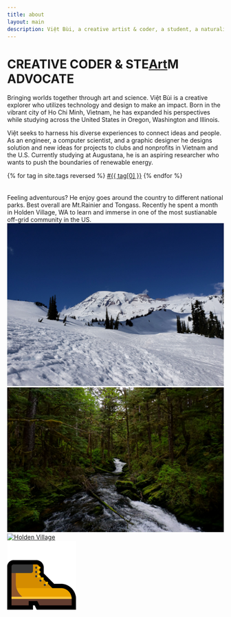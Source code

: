 ```yaml
---
title: about
layout: main
description: Việt Bùi, a creative artist & coder, a student, a naturalist, and a global citizen. Born and raised in Ho Chi Minh City (HCMC), Vietnam. Using art to influence people. Graphic artist for clubs, and non-profit organizations in HCMC and the United States. Coder in a few hackathons, and coder by everyday.
---
```


# CREATIVE CODER & STE<a style="text-transform: capitalize" class="link coloranimate hover-underline-animation" href="/art">Art</a>M ADVOCATE

Bringing worlds together through art and science. Việt Bùi is a creative explorer who utilizes technology and design to make an impact. Born in the vibrant city of Ho Chi Minh, Vietnam, he has expanded his perspectives while studying across the United States in Oregon, Washington and Illinois.

Việt seeks to harness his diverse experiences to connect ideas and people. As an engineer, a computer scientist, and a graphic designer he designs solution and new ideas for projects to clubs and nonprofits in Vietnam and the U.S. Currently studying at Augustana, he is an aspiring researcher who wants to push the boundaries of renewable energy.

<div class="tags" style="justify-content: flex-start;">
    {% for tag in site.tags reversed %}
    <a class="tag link" href="{{ "tags/" | append: tag[0] | relative_url }}">#{{ tag[0] }}</a>
    {% endfor %}
</div>
<br><br>
Feeling adventurous? He enjoy goes around the country to different national parks. Best overall are Mt.Rainier and Tongass. Recently he spent a month in Holden Village, WA to learn and immerse in one of the most sustianable off-grid community in the US.
<div class="imgrow">
        <a class="grayscl" target="_blank" href="./img/rainier.jpg">
                <img src="/img/rainier.jpg" alt="Mt. Rainier National Park">
        </a>
        <a class="grayscl" target="_blank" href="./img/tongass.jpg">
                <img src="/img/tongass.jpg" alt="Tongass National Park">
        </a>
        <a class="grayscl" target="_blank" href="./img/me.jpg">
                <img src="/img/holden.jpeg" alt="Holden Village">
        </a>
        <div class="sticker">
                <a>
                <img src="/img/ms-hiking-boots-emoji.png" alt="Hiking boots emoji">
                </a>
        </div>
</div>
<br>
